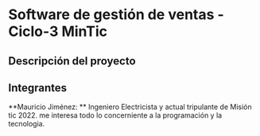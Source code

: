 # Software de gestión de ventas - Ciclo-3 MinTic

## Descripción del proyecto





## Integrantes
**Mauricio Jiménez: ** Ingeniero Electricista y actual tripulante de Misión tic 2022. me interesa todo lo concerniente a la programación y la tecnologia.
